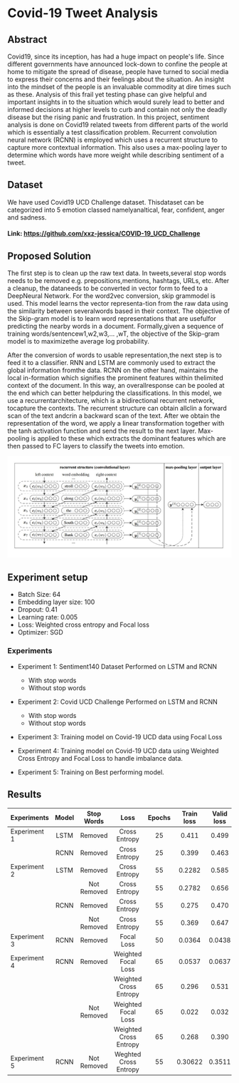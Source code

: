 # Covid-19 Tweet Analysis

## Abstract
Covid19, since its inception, has had a huge impact on people's life. Since different governments have announced lock-down to confine the people at home to mitigate the spread of disease, people have turned to social media to express their concerns and their feelings about the situation. An insight into the mindset of the people is an invaluable commodity at dire times such as these. Analysis of this frail yet testing phase can give helpful and important insights in to the situation which would surely lead to better and informed decisions at higher levels to curb and contain not only the deadly disease but the rising panic and frustration. 
In this project, sentiment analysis is done on Covid19 related tweets from different parts of the world which is essentially a test classification problem. Recurrent convolution neural network (RCNN) is employed which uses a recurrent structure to capture more contextual information. This also uses a max-pooling layer to determine which words have more weight while describing sentiment of a tweet.

## Dataset
We  have  used  Covid19  UCD  Challenge  dataset.   Thisdataset can be categorized into 5 emotion classed namelyanaltical, fear, confident, anger and sadness.
#### Link: https://github.com/xxz-jessica/COVID-19_UCD_Challenge

## Proposed Solution
The first step is to clean up the raw text data.  In tweets,several stop words needs to be removed e.g.  prepositions,mentions,  hashtags,  URLs,  etc.   After a cleanup,  the dataneeds  to  be  converted  in  vector  form  to  feed  to  a  DeepNeural Network.  For the word2vec conversion, skip grammodel  is  used.   This  model  learns  the  vector  representa-tion from the raw data using the similarity between severalwords  based  in  their  context.   The  objective  of  the  Skip-gram model is to learn word representations that are usefulfor predicting the nearby words in a document.  Formally,given a sequence of training words/sentencew1,w2,w3,... ,wT, the objective of the Skip-gram model is to maximizethe average log probability.

After the conversion of words to usable representation,the next step is to feed it to a classifier. RNN and LSTM are commonly used to extract the global information fromthe data.  RCNN on the other hand, maintains the local in-formation which signifies the prominent features within thelimited  context  of  the  document. In this way, an overallresponse  can  be  pooled  at  the  end  which  can  better  helpduring the classifications. In this model, we use a recurrentarchitecture, which is a bidirectional recurrent network, tocapture the contexts. The recurrent structure can obtain allclin a forward scan of the text andcrin a backward scan of the text. After we obtain the representation of the word, we apply a linear transformation together with the tanh activation function and send the result to the next layer. Max-pooling is applied to these which extracts the dominant features which are then passed to FC layers to classify the tweets into emotion.

![](images/architecture.jpeg) 

## Experiment setup
   
   - Batch Size: 64
   - Embedding layer size: 100
   - Dropout: 0.41
   - Learning rate: 0.005
   - Loss: Weighted cross entropy and Focal loss
   - Optimizer: SGD
   
   ### Experiments
   - Experiment 1: Sentiment140 Dataset
        Performed on LSTM and RCNN
        - With stop words
        - Without stop words

   - Experiment 2: Covid UCD Challenge
        Performed on LSTM and RCNN
        - With stop words
        - Without stop words
        
   - Experiment 3: Training model on Covid-19 UCD data using Focal Loss
   - Experiment 4: Training model on Covid-19 UCD data using Weighted Cross Entropy and Focal Loss to handle imbalance data.
   - Experiment 5: Training on Best performing model.
  
## Results

   | Experiments       |   Model   |   Stop Words  |          Loss          | Epochs | Train loss | Valid loss | Train Accuracy | Valid Accuracy | Train F1 | Valid F1 |
|-------------------|:---------:|:-------------:|:----------------------:|:------:|:----------:|:----------:|:--------------:|:--------------:|:--------:|:--------:|
|   Experiment 1    |    LSTM   |    Removed    |      Cross Entropy     |   25   |    0.411   |    0.499   |       82       |       78       |     -    |     -    |
|                   |    RCNN   |    Removed    |      Cross Entropy     |   25   |    0.399   |    0.463   |      82.9      |       79       |     -    |     -    |
|      Experiment 2 |    LSTM   |    Removed    |      Cross Entropy     |   55   |   0.2282   |    0.585   |       92       |      79.8      |     -    |     -    |
|                   |           |  Not Removed  |      Cross Entropy     |   55   |   0.2782   |    0.656   |      91.2      |      74.4      |     -    |     -    |
|                   |    RCNN   |    Removed    |      Cross Entropy     |   55   |    0.275   |    0.470   |      91.8      |      81.8      |     -    |     -    |
|                   |           |  Not Removed  |      Cross Entropy     |   55   |    0.369   |    0.647   |      89.5      |      76.56     |     -    |     -    |
| Experiment 3      |    RCNN   |    Removed    |       Focal Loss       |   50   |   0.0364   |   0.0438   |      85.09     |      82.6      |  0.8518  |  0.8307  |
|      Experiment 4 |      RCNN |     Removed   |   Weighted Focal Loss  |   65   |   0.0537   |   0.0637   |      85.7      |      82.1      |   0.859  |   0.821  |
|                   |           |               | Weighted Cross Entropy |   65   |    0.296   |    0.531   |      88.9      |      82.9      |   0.889  |   0.829  |
|                   |           |   Not Removed |   Weighted Focal Loss  |   65   |    0.022   |    0.032   |      88.4      |       87       |  0.8895  |   0.871  |
|                   |           |               | Weighted Cross Entropy |   65   |    0.268   |    0.390   |      89.9      |      87.9      |   0.899  |   0.879  |
| Experiment 5      |    RCNN   |  Not Removed  |  Weghted Cross Entropy |   55   |   0.30622  |   0.3511   |      89.2      |      88.13     |   0.903  |   0.883  |
